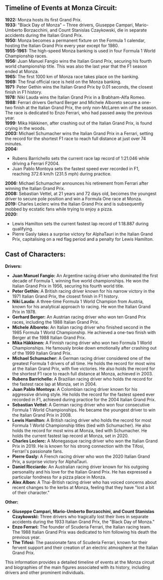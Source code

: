 ## **Timeline of Events at Monza Circuit:**

**1922:** Monza hosts its first Grand Prix.  
**1933:** "Black Day of Monza" – Three drivers, Giuseppe Campari, Mario-Umberto Borzacchini, and Count Stanislas Czaykowski, die in separate accidents during the Italian Grand Prix.  
**1950:** Monza becomes a permanent fixture on the Formula 1 calendar, hosting the Italian Grand Prix every year except for 1980\.  
**1955-1961:** The high-speed Monza banking is used in four Formula 1 World Championship races.  
**1956:** Juan Manuel Fangio wins the Italian Grand Prix, securing his fourth world championship title. This was also the last year that the F1 season ended at Monza.  
**1965:** The first 1000 km of Monza race takes place on the banking.  
**1969:** The final official race is held on the Monza banking.  
**1971:** Peter Gethin wins the Italian Grand Prix by 0.01 seconds, the closest finish in F1 history.  
**1978:** Niki Lauda wins the Italian Grand Prix in a Brabham-Alfa Romeo.  
**1988:** Ferrari drivers Gerhard Berger and Michele Alboreto secure a one-two finish at the Italian Grand Prix, the only non-McLaren win of the season. The race is dedicated to Enzo Ferrari, who had passed away the previous year.  
**1999:** Mika Häkkinen, after crashing out of the Italian Grand Prix, is found crying in the woods.  
**2003:** Michael Schumacher wins the Italian Grand Prix in a Ferrari, setting the record for the shortest F1 race to reach full distance at just over 74 minutes.  
**2004:**

* Rubens Barrichello sets the current race lap record of 1:21.046 while driving a Ferrari F2004.  
* Juan Pablo Montoya sets the fastest speed ever recorded in F1, reaching 372.6 km/h (231.5 mph) during practice.

**2006:** Michael Schumacher announces his retirement from Ferrari after winning the Italian Grand Prix.  
**2008:** Sebastian Vettel, at 21 years and 72 days old, becomes the youngest driver to secure pole position and win a Formula One race at Monza.  
**2019:** Charles Leclerc wins the Italian Grand Prix and is subsequently mobbed by ecstatic fans while trying to enjoy a pizza.  
**2020:**

* Lewis Hamilton sets the current fastest lap record of 1:18.887 during qualifying.  
* Pierre Gasly takes a surprise victory for AlphaTauri in the Italian Grand Prix, capitalising on a red flag period and a penalty for Lewis Hamilton.

## **Cast of Characters:**

**Drivers:**

* **Juan Manuel Fangio:** An Argentine racing driver who dominated the first decade of Formula 1, winning five world championships. He won the Italian Grand Prix in 1956, securing his fourth world title.  
* **Peter Gethin:** A British racing driver known for his narrow victory in the 1971 Italian Grand Prix, the closest finish in F1 history.  
* **Niki Lauda:** A three-time Formula 1 World Champion from Austria, known for his analytical approach to racing. He won the Italian Grand Prix in 1978\.  
* **Gerhard Berger:** An Austrian racing driver who won ten Grand Prix races, including the 1988 Italian Grand Prix.  
* **Michele Alboreto:** An Italian racing driver who finished second in the 1985 Formula 1 World Championship. He achieved a one-two finish with Berger at the 1988 Italian Grand Prix.  
* **Mika Häkkinen:** A Finnish racing driver who won two Formula 1 World Championships. He famously broke down emotionally after crashing out of the 1999 Italian Grand Prix.  
* **Michael Schumacher:** A German racing driver considered one of the greatest Formula 1 drivers of all time. He holds the record for most wins at the Italian Grand Prix, with five victories. He also holds the record for the shortest F1 race to reach full distance at Monza, achieved in 2003\.  
* **Rubens Barrichello:** A Brazilian racing driver who holds the record for the fastest race lap at Monza, set in 2004\.  
* **Juan Pablo Montoya:** A Colombian racing driver known for his aggressive driving style. He holds the record for the fastest speed ever recorded in F1, achieved during practice for the 2004 Italian Grand Prix.  
* **Sebastian Vettel:** A German racing driver who won four consecutive Formula 1 World Championships. He became the youngest driver to win the Italian Grand Prix in 2008\.  
* **Lewis Hamilton:** A British racing driver who holds the record for most Formula 1 World Championship titles (tied with Schumacher). He also holds the record for most wins at Monza, tied with Schumacher. He holds the current fastest lap record at Monza, set in 2020\.  
* **Charles Leclerc:** A Monegasque racing driver who won the Italian Grand Prix in 2019\. He is known for his strong connection with the Tifosi, Ferrari's passionate fans.  
* **Pierre Gasly:** A French racing driver who won the 2020 Italian Grand Prix, a surprise victory for AlphaTauri.  
* **Daniel Ricciardo:** An Australian racing driver known for his outgoing personality and his love for the Italian Grand Prix. He has expressed a particular fondness for a pizza place in Monza.  
* **Alex Albon:** A Thai-British racing driver who has voiced concerns about recent changes to the kerbs at Monza, feeling that they have "lost a bit of their character."

**Other:**

* **Giuseppe Campari, Mario-Umberto Borzacchini, and Count Stanislas Czaykowski:** Three drivers who tragically lost their lives in separate accidents during the 1933 Italian Grand Prix, the "Black Day of Monza."  
* **Enzo Ferrari:** The founder of Scuderia Ferrari, the Italian racing team. The 1988 Italian Grand Prix was dedicated to him following his death the previous year.  
* **The Tifosi:** The passionate fans of Scuderia Ferrari, known for their fervent support and their creation of an electric atmosphere at the Italian Grand Prix.

This information provides a detailed timeline of events at the Monza circuit and biographies of the main figures associated with its history, including drivers and other prominent individuals.  
